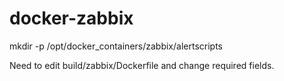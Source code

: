 # docker-zabbix

mkdir -p /opt/docker_containers/zabbix/alertscripts

Need to edit build/zabbix/Dockerfile and change required fields.
